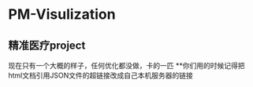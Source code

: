 # PM-Visulization
## 精准医疗project
现在只有一个大概的样子，任何优化都没做，卡的一匹
**你们用的时候记得把html文档引用JSON文件的超链接改成自己本机服务器的链接
